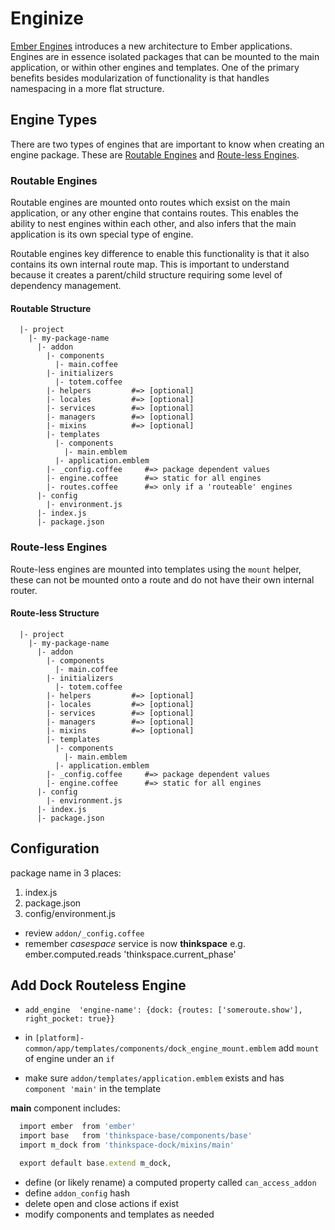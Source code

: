 # Enginize
[Ember Engines](https://github.com/ember-engines/ember-engines) introduces a new architecture to Ember applications. Engines are in essence isolated packages that can be mounted to the main application, or within other engines and templates. One of the primary benefits besides modularization of functionality is that handles namespacing in a more flat structure. 

## Engine Types
There are two types of engines that are important to know when creating an engine package. These are [Routable Engines](#routable-engines) and [Route-less Engines](#route-less-engines).

### Routable Engines
Routable engines are mounted onto routes which exsist on the main application, or any other engine that contains routes. This enables the ability to nest engines within each other, and also infers that the main application is its own special type of engine.

Routable engines key difference to enable this functionality is that it also contains its own internal route map. This is important to understand because it creates a parent/child structure requiring some level of dependency management.

#### Routable Structure

```
  |- project
    |- my-package-name
      |- addon
        |- components
          |- main.coffee
        |- initializers
          |- totem.coffee
        |- helpers         #=> [optional]
        |- locales         #=> [optional]
        |- services        #=> [optional]
        |- managers        #=> [optional]
        |- mixins          #=> [optional]
        |- templates
          |- components
            |- main.emblem
          |- application.emblem
        |- _config.coffee     #=> package dependent values
        |- engine.coffee      #=> static for all engines
        |- routes.coffee      #=> only if a 'routeable' engines
      |- config
        |- environment.js
      |- index.js
      |- package.json
``` 

### Route-less Engines
Route-less engines are mounted into templates using the `mount` helper, these can not be mounted onto a route and do not have their own internal router.

#### Route-less  Structure
```
  |- project
    |- my-package-name
      |- addon
        |- components
          |- main.coffee
        |- initializers
          |- totem.coffee
        |- helpers         #=> [optional]
        |- locales         #=> [optional]
        |- services        #=> [optional]
        |- managers        #=> [optional]
        |- mixins          #=> [optional]
        |- templates
          |- components
            |- main.emblem
          |- application.emblem
        |- _config.coffee     #=> package dependent values
        |- engine.coffee      #=> static for all engines
      |- config
        |- environment.js
      |- index.js
      |- package.json
``` 

## Configuration
package name in 3 places:
1. index.js
2. package.json
3. config/environment.js

- review `addon/_config.coffee`
- remember *casespace* service is now **thinkspace** e.g. ember.computed.reads 'thinkspace.current_phase'

## Add Dock Routeless Engine
- `add_engine  'engine-name': {dock: {routes: ['someroute.show'], right_pocket: true}}`

- in `[platform]-common/app/templates/components/dock_engine_mount.emblem` add `mount` of engine under an `if`

- make sure `addon/templates/application.emblem` exists and has `component 'main'` in the template

**main** component includes:

```ruby
  import ember  from 'ember'
  import base   from 'thinkspace-base/components/base'
  import m_dock from 'thinkspace-dock/mixins/main'

  export default base.extend m_dock,
```

- define (or likely rename) a computed property called `can_access_addon`
- define `addon_config` hash
- delete open and close actions if exist
- modify components and templates as needed
